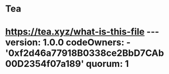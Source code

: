 # Tea
# https://tea.xyz/what-is-this-file --- version: 1.0.0 codeOwners:   - '0xf2d46a77918B0338ce2BbD7CAb00D2354f07a189' quorum: 1
